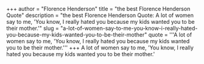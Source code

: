 +++
author = "Florence Henderson"
title = "the best Florence Henderson Quote"
description = "the best Florence Henderson Quote: A lot of women say to me, 'You know, I really hated you because my kids wanted you to be their mother.'"
slug = "a-lot-of-women-say-to-me-you-know-i-really-hated-you-because-my-kids-wanted-you-to-be-their-mother"
quote = '''A lot of women say to me, 'You know, I really hated you because my kids wanted you to be their mother.'''
+++
A lot of women say to me, 'You know, I really hated you because my kids wanted you to be their mother.'
